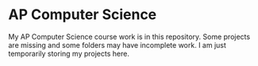 # AP Computer Science
My AP Computer Science course work is in this repository. Some projects are missing and some folders may have incomplete work. I am just temporarily storing my projects here.
